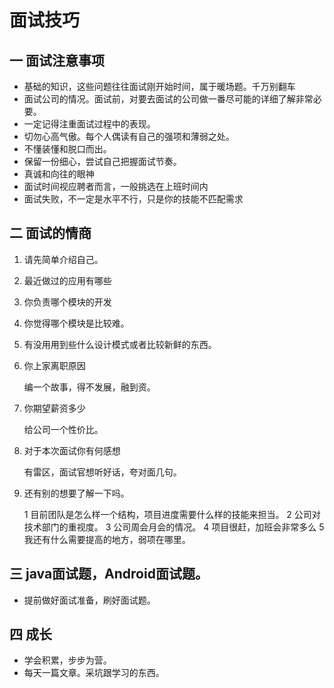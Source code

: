 # 面试技巧
## 一 面试注意事项
* 基础的知识，这些问题往往面试刚开始时间，属于暖场题。千万别翻车
* 面试公司的情况。面试前，对要去面试的公司做一番尽可能的详细了解非常必要。
* 一定记得注重面试过程中的表现。
* 切勿心高气傲。每个人偶读有自己的强项和薄弱之处。
* 不懂装懂和脱口而出。
* 保留一份细心，尝试自己把握面试节奏。
* 真诚和向往的眼神
* 面试时间视应聘者而言，一般挑选在上班时间内
* 面试失败，不一定是水平不行，只是你的技能不匹配需求
## 二 面试的情商
1. 请先简单介绍自己。
2. 最近做过的应用有哪些
3. 你负责哪个模块的开发
4. 你觉得哪个模块是比较难。
5. 有没用用到些什么设计模式或者比较新鲜的东西。
6. 你上家离职原因

    编一个故事，得不发展，融到资。
7. 你期望薪资多少

    给公司一个性价比。
8. 对于本次面试你有何感想

    有雷区，面试官想听好话，夸对面几句。
9. 还有别的想要了解一下吗。

    1 目前团队是怎么样一个结构，项目进度需要什么样的技能来担当。
    2 公司对技术部门的重视度。
    3 公司周会月会的情况。
    4 项目很赶，加班会非常多么
    5 我还有什么需要提高的地方，弱项在哪里。
    
## 三 java面试题，Android面试题。
* 提前做好面试准备，刷好面试题。

## 四 成长
* 学会积累，步步为营。
* 每天一篇文章。采坑跟学习的东西。

